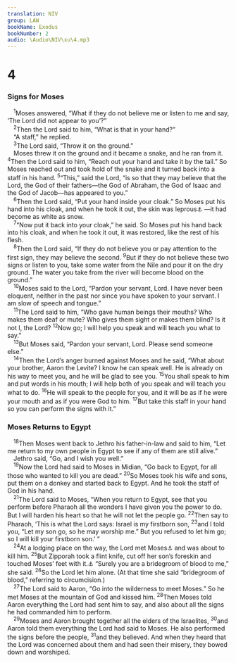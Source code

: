 ```yaml
---
translation: NIV
group: LAW
bookName: Exodus 
bookNumber: 2
audio: \Audio\NIV\xu\4.mp3
---
```


<div class="title"><h1>4</h1><h3>Signs for Moses </h3></div>
<span class="verse xu_4_1"> <sup>1</sup>Moses answered, “What if they do not believe me or listen to me and say, ‘The Lord did not appear to you’?” <br/></span>
<span class="verse xu_4_2"> <sup>2</sup>Then the Lord said to him, “What is that in your hand?” <br/> “A staff,” he replied. <br/></span>
<span class="verse xu_4_3"> <sup>3</sup>The Lord said, “Throw it on the ground.” <br/> Moses threw it on the ground and it became a snake, and he ran from it. </span>
<span class="verse xu_4_4"><sup>4</sup>Then the Lord said to him, “Reach out your hand and take it by the tail.” So Moses reached out and took hold of the snake and it turned back into a staff in his hand. </span>
<span class="verse xu_4_5"><sup>5</sup>“This,” said the Lord, “is so that they may believe that the Lord, the God of their fathers—the God of Abraham, the God of Isaac and the God of Jacob—has appeared to you.” <br/></span>
<span class="verse xu_4_6"> <sup>6</sup>Then the Lord said, “Put your hand inside your cloak.” So Moses put his hand into his cloak, and when he took it out, the skin was leprous<a data-toggle="tooltip" data-placement="bottom" title="The Hebrew word for leprous was used for various diseases affecting the skin.">⚓</a> —it had become as white as snow. <br/></span>
<span class="verse xu_4_7"> <sup>7</sup>“Now put it back into your cloak,” he said. So Moses put his hand back into his cloak, and when he took it out, it was restored, like the rest of his flesh. <br/></span>
<span class="verse xu_4_8"> <sup>8</sup>Then the Lord said, “If they do not believe you or pay attention to the first sign, they may believe the second. </span>
<span class="verse xu_4_9"><sup>9</sup>But if they do not believe these two signs or listen to you, take some water from the Nile and pour it on the dry ground. The water you take from the river will become blood on the ground.” <br/></span>
<span class="verse xu_4_10"> <sup>10</sup>Moses said to the Lord, “Pardon your servant, Lord. I have never been eloquent, neither in the past nor since you have spoken to your servant. I am slow of speech and tongue.” <br/></span>
<span class="verse xu_4_11"> <sup>11</sup>The Lord said to him, “Who gave human beings their mouths? Who makes them deaf or mute? Who gives them sight or makes them blind? Is it not I, the Lord? </span>
<span class="verse xu_4_12"><sup>12</sup>Now go; I will help you speak and will teach you what to say.” <br/></span>
<span class="verse xu_4_13"> <sup>13</sup>But Moses said, “Pardon your servant, Lord. Please send someone else.” <br/></span>
<span class="verse xu_4_14"> <sup>14</sup>Then the Lord’s anger burned against Moses and he said, “What about your brother, Aaron the Levite? I know he can speak well. He is already on his way to meet you, and he will be glad to see you. </span>
<span class="verse xu_4_15"><sup>15</sup>You shall speak to him and put words in his mouth; I will help both of you speak and will teach you what to do. </span>
<span class="verse xu_4_16"><sup>16</sup>He will speak to the people for you, and it will be as if he were your mouth and as if you were God to him. </span>
<span class="verse xu_4_17"><sup>17</sup>But take this staff in your hand so you can perform the signs with it.” <br/></span>
<div class="title"><h3>Moses Returns to Egypt </h3></div>
<span class="verse xu_4_18"> <sup>18</sup>Then Moses went back to Jethro his father-in-law and said to him, “Let me return to my own people in Egypt to see if any of them are still alive.” <br/> Jethro said, “Go, and I wish you well.” <br/></span>
<span class="verse xu_4_19"> <sup>19</sup>Now the Lord had said to Moses in Midian, “Go back to Egypt, for all those who wanted to kill you are dead.” </span>
<span class="verse xu_4_20"><sup>20</sup>So Moses took his wife and sons, put them on a donkey and started back to Egypt. And he took the staff of God in his hand. <br/></span>
<span class="verse xu_4_21"> <sup>21</sup>The Lord said to Moses, “When you return to Egypt, see that you perform before Pharaoh all the wonders I have given you the power to do. But I will harden his heart so that he will not let the people go. </span>
<span class="verse xu_4_22"><sup>22</sup>Then say to Pharaoh, ‘This is what the Lord says: Israel is my firstborn son, </span>
<span class="verse xu_4_23"><sup>23</sup>and I told you, “Let my son go, so he may worship me.” But you refused to let him go; so I will kill your firstborn son.’ ” <br/></span>
<span class="verse xu_4_24"> <sup>24</sup>At a lodging place on the way, the Lord met Moses<a data-toggle="tooltip" data-placement="bottom" title="Hebrew him">⚓</a> and was about to kill him. </span>
<span class="verse xu_4_25"><sup>25</sup>But Zipporah took a flint knife, cut off her son’s foreskin and touched Moses’ feet with it.<a data-toggle="tooltip" data-placement="bottom" title="The meaning of the Hebrew for this clause is uncertain.">⚓</a> “Surely you are a bridegroom of blood to me,” she said. </span>
<span class="verse xu_4_26"><sup>26</sup>So the Lord let him alone. (At that time she said “bridegroom of blood,” referring to circumcision.) <br/></span>
<span class="verse xu_4_27"> <sup>27</sup>The Lord said to Aaron, “Go into the wilderness to meet Moses.” So he met Moses at the mountain of God and kissed him. </span>
<span class="verse xu_4_28"><sup>28</sup>Then Moses told Aaron everything the Lord had sent him to say, and also about all the signs he had commanded him to perform. <br/></span>
<span class="verse xu_4_29"> <sup>29</sup>Moses and Aaron brought together all the elders of the Israelites, </span>
<span class="verse xu_4_30"><sup>30</sup>and Aaron told them everything the Lord had said to Moses. He also performed the signs before the people, </span>
<span class="verse xu_4_31"><sup>31</sup>and they believed. And when they heard that the Lord was concerned about them and had seen their misery, they bowed down and worshiped. <br/></span>
